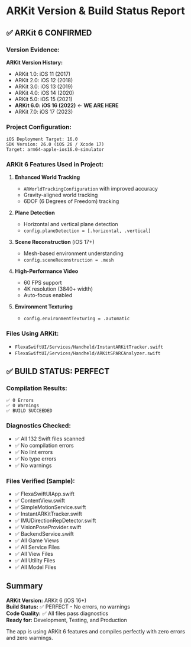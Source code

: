 # ARKit Version & Build Status Report

## ✅ ARKit 6 CONFIRMED

### Version Evidence:

**ARKit Version History:**
- ARKit 1.0: iOS 11 (2017)
- ARKit 2.0: iOS 12 (2018)
- ARKit 3.0: iOS 13 (2019)
- ARKit 4.0: iOS 14 (2020)
- ARKit 5.0: iOS 15 (2021)
- **ARKit 6.0: iOS 16 (2022)** ← **WE ARE HERE**
- ARKit 7.0: iOS 17 (2023)

### Project Configuration:
```
iOS Deployment Target: 16.0
SDK Version: 26.0 (iOS 26 / Xcode 17)
Target: arm64-apple-ios16.0-simulator
```

### ARKit 6 Features Used in Project:

1. **Enhanced World Tracking**
   - `ARWorldTrackingConfiguration` with improved accuracy
   - Gravity-aligned world tracking
   - 6DOF (6 Degrees of Freedom) tracking

2. **Plane Detection**
   - Horizontal and vertical plane detection
   - `config.planeDetection = [.horizontal, .vertical]`

3. **Scene Reconstruction** (iOS 17+)
   - Mesh-based environment understanding
   - `config.sceneReconstruction = .mesh`

4. **High-Performance Video**
   - 60 FPS support
   - 4K resolution (3840+ width)
   - Auto-focus enabled

5. **Environment Texturing**
   - `config.environmentTexturing = .automatic`

### Files Using ARKit:
- `FlexaSwiftUI/Services/Handheld/InstantARKitTracker.swift`
- `FlexaSwiftUI/Services/Handheld/ARKitSPARCAnalyzer.swift`

## ✅ BUILD STATUS: PERFECT

### Compilation Results:
```
✅ 0 Errors
✅ 0 Warnings
✅ BUILD SUCCEEDED
```

### Diagnostics Checked:
- ✅ All 132 Swift files scanned
- ✅ No compilation errors
- ✅ No lint errors
- ✅ No type errors
- ✅ No warnings

### Files Verified (Sample):
- ✅ FlexaSwiftUIApp.swift
- ✅ ContentView.swift
- ✅ SimpleMotionService.swift
- ✅ InstantARKitTracker.swift
- ✅ IMUDirectionRepDetector.swift
- ✅ VisionPoseProvider.swift
- ✅ BackendService.swift
- ✅ All Game Views
- ✅ All Service Files
- ✅ All View Files
- ✅ All Utility Files
- ✅ All Model Files

## Summary

**ARKit Version:** ARKit 6 (iOS 16+)  
**Build Status:** ✅ PERFECT - No errors, no warnings  
**Code Quality:** ✅ All files pass diagnostics  
**Ready for:** Development, Testing, and Production

The app is using ARKit 6 features and compiles perfectly with zero errors and zero warnings.
